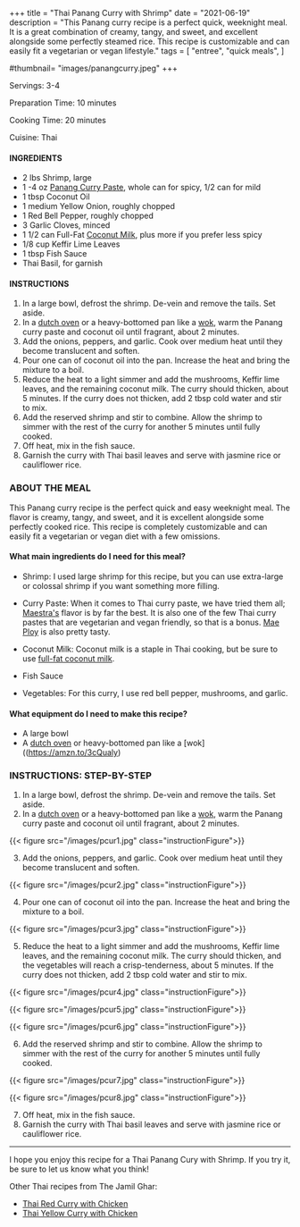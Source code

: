 +++
title = "Thai Panang Curry with Shrimp"
date = "2021-06-19"
description = "This Panang curry recipe is a perfect quick, weeknight meal. It is a great combination of creamy, tangy, and sweet, and excellent alongside some perfectly steamed rice. This recipe is customizable and can easily fit a vegetarian or vegan lifestyle."
tags = [
    "entree",
    "quick meals",
]

#thumbnail= "images/panangcurry.jpeg"
+++

Servings: 3-4 <!--more-->

Preparation Time: 10 minutes 

Cooking Time: 20 minutes 

Cuisine: Thai 

#### INGREDIENTS 

* 2 lbs Shrimp, large 
* 1 -4 oz [Panang Curry Paste](https://amzn.to/3wLObSf), whole can for spicy, 1/2 can for mild
* 1 tbsp Coconut Oil
* 1 medium Yellow Onion, roughly chopped
* 1 Red Bell Pepper, roughly chopped 
* 3 Garlic Cloves, minced
* 1 1/2 can Full-Fat [Coconut Milk](https://amzn.to/3hRQ6OY), plus more if you prefer less spicy
* 1/8 cup Keffir Lime Leaves 
* 1 tbsp Fish Sauce
* Thai Basil, for garnish

#### INSTRUCTIONS

1. In a large bowl, defrost the shrimp. De-vein and remove the tails. Set aside. 
2. In a [dutch oven](https://amzn.to/2UeXCLz) or a heavy-bottomed pan like a [wok](https://amzn.to/3cQualy), warm the Panang curry paste and coconut oil until fragrant, about 2 minutes.
3. Add the onions, peppers, and garlic. Cook over medium heat until they become translucent and soften. 
4. Pour one can of coconut oil into the pan. Increase the heat and bring the mixture to a boil. 
5. Reduce the heat to a light simmer and add the mushrooms, Keffir lime leaves, and the remaining coconut milk. The curry should thicken, about 5 minutes. If the curry does not thicken, add 2 tbsp cold water and stir to mix. 
6. Add the reserved shrimp and stir to combine. Allow the shrimp to simmer with the rest of the curry for another 5 minutes until fully cooked. 
7. Off heat, mix in the fish sauce. 
8. Garnish the curry with Thai basil leaves and serve with jasmine rice or cauliflower rice.

### ABOUT THE MEAL 

This Panang curry recipe is the perfect quick and easy weeknight meal. The flavor is creamy, tangy, and sweet, and it is excellent alongside some perfectly cooked rice. This recipe is completely customizable and can easily fit a vegetarian or vegan diet with a few omissions.

#### What main ingredients do I need for this meal?

* Shrimp: I used large shrimp for this recipe, but you can use extra-large or colossal shrimp if you want something more filling. 

* Curry Paste: When it comes to Thai curry paste, we have tried them all; [Maestra's](https://amzn.to/35DP0AQ) flavor is by far the best. It is also one of the few Thai curry pastes that are vegetarian and vegan friendly, so that is a bonus. [Mae Ploy](https://amzn.to/3gH85bv) is also pretty tasty. 

* Coconut Milk: Coconut milk is a staple in Thai cooking, but be sure to use [full-fat coconut milk](https://amzn.to/3hRQ6OY). 

* Fish Sauce

* Vegetables: For this curry, I use red bell pepper, mushrooms, and garlic. 

#### What equipment do I need to make this recipe?

* A large bowl
* A [dutch oven](https://amzn.to/2UeXCLz) or heavy-bottomed pan like a [wok]((https://amzn.to/3cQualy) 

### INSTRUCTIONS: STEP-BY-STEP 

1. In a large bowl, defrost the shrimp. De-vein and remove the tails. Set aside. 
2. In a [dutch oven](https://amzn.to/2UeXCLz) or a heavy-bottomed pan like a [wok](https://amzn.to/3cQualy), warm the Panang curry paste and coconut oil until fragrant, about 2 minutes.

{{< figure src="/images/pcur1.jpg" class="instructionFigure">}}

3. Add the onions, peppers, and garlic. Cook over medium heat until they become translucent and soften. 

{{< figure src="/images/pcur2.jpg" class="instructionFigure">}}

4. Pour one can of coconut oil into the pan. Increase the heat and bring the mixture to a boil. 

{{< figure src="/images/pcur3.jpg" class="instructionFigure">}}

5. Reduce the heat to a light simmer and add the mushrooms, Keffir lime leaves, and the remaining coconut milk. The curry should thicken, and the vegetables will reach a crisp-tenderness, about 5 minutes. If the curry does not thicken, add 2 tbsp cold water and stir to mix. 

{{< figure src="/images/pcur4.jpg" class="instructionFigure">}}

{{< figure src="/images/pcur5.jpg" class="instructionFigure">}}

{{< figure src="/images/pcur6.jpg" class="instructionFigure">}}

6. Add the reserved shrimp and stir to combine. Allow the shrimp to simmer with the rest of the curry for another 5 minutes until fully cooked. 

{{< figure src="/images/pcur7.jpg" class="instructionFigure">}}

{{< figure src="/images/pcur8.jpg" class="instructionFigure">}}

7. Off heat, mix in the fish sauce. 
8. Garnish the curry with Thai basil leaves and serve with jasmine rice or cauliflower rice.

---- 

I hope you enjoy this recipe for a Thai Panang Cury with Shrimp. If you try it, be sure to let us know what you think!

Other Thai recipes from The Jamil Ghar:

* [Thai Red Curry with Chicken](https://www.jamilghar.com/recipe/thai_red_curry/)
* [Thai Yellow Curry with Chicken](https://www.jamilghar.com/recipe/yellow_thai_curry/)
